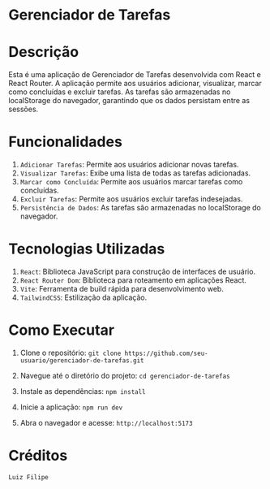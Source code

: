# Gerenciador de Tarefas
# Descrição

Esta é uma aplicação de Gerenciador de Tarefas desenvolvida com React e React Router. A aplicação permite aos usuários adicionar, visualizar, marcar como concluídas e excluir tarefas. As tarefas são armazenadas no localStorage do navegador, garantindo que os dados persistam entre as sessões.

# Funcionalidades
1. `Adicionar Tarefas`: Permite aos usuários adicionar novas tarefas.
2. `Visualizar Tarefas`: Exibe uma lista de todas as tarefas adicionadas.
3. `Marcar como Concluída`: Permite aos usuários marcar tarefas como concluídas.
4. `Excluir Tarefas`: Permite aos usuários excluir tarefas indesejadas.
5. `Persistência de Dados`: As tarefas são armazenadas no localStorage do navegador.

# Tecnologias Utilizadas
1. `React`: Biblioteca JavaScript para construção de interfaces de usuário.
2. `React Router Dom`: Biblioteca para roteamento em aplicações React.
3. `Vite`: Ferramenta de build rápida para desenvolvimento web.
4. `TailwindCSS`: Estilização da aplicação.

# Como Executar
1. Clone o repositório:
`git clone https://github.com/seu-usuario/gerenciador-de-tarefas.git`

2. Navegue até o diretório do projeto:
`cd gerenciador-de-tarefas`

3. Instale as dependências:
`npm install`

4. Inicie a aplicação:
`npm run dev`

5. Abra o navegador e acesse:
`http://localhost:5173`

# Créditos
`Luiz Filipe`
